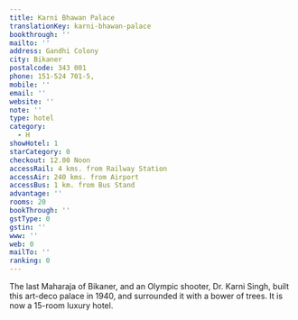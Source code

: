 ```yaml
---
title: Karni Bhawan Palace
translationKey: karni-bhawan-palace
bookthrough: ''
mailto: ''
address: Gandhi Colony
city: Bikaner
postalcode: 343 001
phone: 151-524 701-5,
mobile: ''
email: ''
website: ''
note: ''
type: hotel
category:
  - H
showHotel: 1
starCategory: 0
checkout: 12.00 Noon
accessRail: 4 kms. from Railway Station
accessAir: 240 kms. from Airport
accessBus: 1 km. from Bus Stand
advantage: ''
rooms: 20
bookThrough: ''
gstType: 0
gstin: ''
www: ''
web: 0
mailTo: ''
ranking: 0
---
```







The last Maharaja of Bikaner, and an Olympic shooter, Dr. Karni Singh, built this art-deco palace in 1940, and surrounded it with a bower of trees. It is now a 15-room luxury hotel.